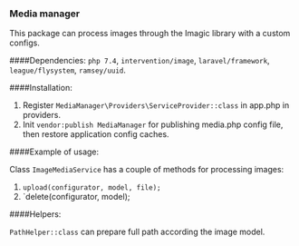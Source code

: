 ### Media manager

This package can process images through the Imagic library with a custom configs.

####Dependencies: 
`php 7.4`,
`intervention/image`,
`laravel/framework`,
`league/flysystem`,
`ramsey/uuid`.

####Installation:

1. Register `MediaManager\Providers\ServiceProvider::class` in app.php in providers.
2. Init `vendor:publish MediaManager` for publishing media.php config file, then restore application config caches.

####Example of usage: 

Class `ImageMediaService` has a couple of methods for processing images:
1. `upload(configurator, model, file);`
2. `delete(configurator, model);

####Helpers: 

`PathHelper::class` can prepare full path according the image model.

